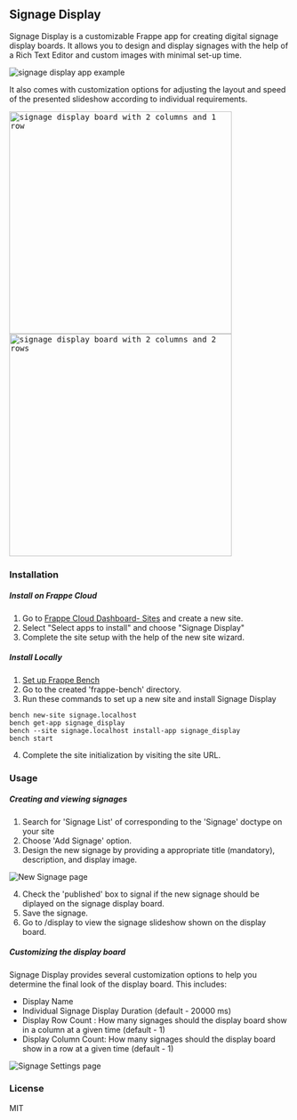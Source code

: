 ## Signage Display

Signage Display is a customizable Frappe app for creating digital signage display boards. It allows you to design and display signages with the help of a Rich Text Editor and custom images with minimal set-up time. 

![signage display app example](https://user-images.githubusercontent.com/42403668/212523549-d846ce0f-428c-416f-af62-ba1847211553.gif)

It also comes with customization options for adjusting the layout and speed of the presented slideshow according to individual requirements. 

<p float="left">
 <kbd>
   <img src="https://user-images.githubusercontent.com/42403668/212525397-faec0c7a-12c8-48ce-983a-0cbeb8f6e2c1.png" alt="signage display board with 2 columns and 1 row" width=400/>
  </kbd>
 <kbd>
    <img src="https://user-images.githubusercontent.com/42403668/212525423-e4638248-09a2-476a-9edc-ed9b96aeb027.png" alt="signage display board with 2 columns and 2 rows" width=400/>
  </kbd>
</p>

### Installation

##### Install on Frappe Cloud

1. Go to [Frappe Cloud Dashboard- Sites](https://frappecloud.com/dashboard/sites) and create a new site. 
2. Select "Select apps to install" and choose "Signage Display"
3. Complete the site setup with the help of the new site wizard. 

##### Install Locally
1. [Set up Frappe Bench](https://frappeframework.com/docs/v14/user/en/installation)
2. Go to the created 'frappe-bench' directory.
3. Run these commands to set up a new site and install Signage Display

```
bench new-site signage.localhost
bench get-app signage_display
bench --site signage.localhost install-app signage_display
bench start
```

4. Complete the site initialization by visiting the site URL.

### Usage 

##### Creating and viewing signages 

1. Search for 'Signage List' of corresponding to the 'Signage' doctype on your site
2. Choose 'Add Signage' option.
3. Design the new signage by providing a appropriate title (mandatory), description, and display image. 

![New Signage page](https://user-images.githubusercontent.com/42403668/212526452-294b9430-80e8-4fc9-873e-b713211631df.png)

4. Check the 'published' box to signal if the new signage should be diplayed on the signage display board. 
5. Save the signage. 
6. Go to <site-url>/display to view the signage slideshow shown on the display board. 

##### Customizing the display board

Signage Display provides several customization options to help you determine the final look of the display board. This includes:
* Display Name 
* Individual Signage Display Duration (default - 20000 ms)
* Display Row Count : How many signages should the display board show in a column at a given time (default - 1)
* Display Column Count: How many signages should the display board show in a row at a given time (default - 1)

![Signage Settings page](https://user-images.githubusercontent.com/42403668/212526507-e18a71be-5fd4-4941-b60f-2ff28009901f.png)

### License

MIT
